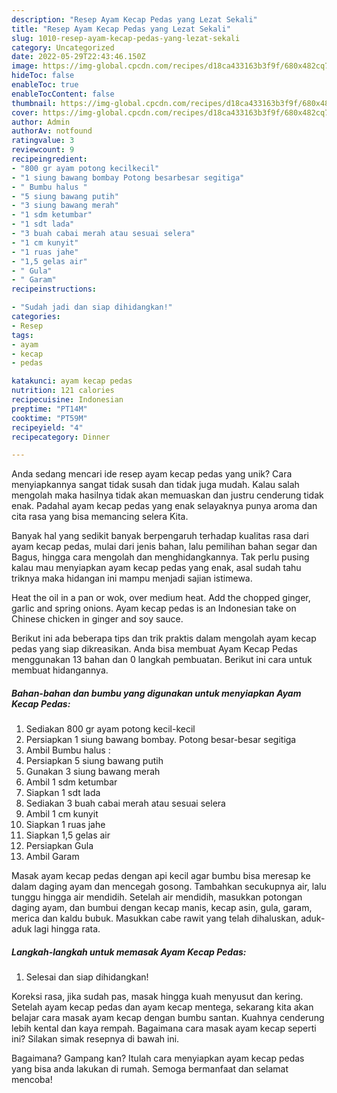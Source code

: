 ```yaml
---
description: "Resep Ayam Kecap Pedas yang Lezat Sekali"
title: "Resep Ayam Kecap Pedas yang Lezat Sekali"
slug: 1010-resep-ayam-kecap-pedas-yang-lezat-sekali
category: Uncategorized
date: 2022-05-29T22:43:46.150Z
image: https://img-global.cpcdn.com/recipes/d18ca433163b3f9f/680x482cq70/ayam-kecap-pedas-foto-resep-utama.jpg
hideToc: false
enableToc: true
enableTocContent: false
thumbnail: https://img-global.cpcdn.com/recipes/d18ca433163b3f9f/680x482cq70/ayam-kecap-pedas-foto-resep-utama.jpg
cover: https://img-global.cpcdn.com/recipes/d18ca433163b3f9f/680x482cq70/ayam-kecap-pedas-foto-resep-utama.jpg
author: Admin
authorAv: notfound
ratingvalue: 3
reviewcount: 9
recipeingredient:
- "800 gr ayam potong kecilkecil"
- "1 siung bawang bombay Potong besarbesar segitiga"
- " Bumbu halus "
- "5 siung bawang putih"
- "3 siung bawang merah"
- "1 sdm ketumbar"
- "1 sdt lada"
- "3 buah cabai merah atau sesuai selera"
- "1 cm kunyit"
- "1 ruas jahe"
- "1,5 gelas air"
- " Gula"
- " Garam"
recipeinstructions:

- "Sudah jadi dan siap dihidangkan!"
categories:
- Resep
tags:
- ayam
- kecap
- pedas

katakunci: ayam kecap pedas 
nutrition: 121 calories
recipecuisine: Indonesian
preptime: "PT14M"
cooktime: "PT59M"
recipeyield: "4"
recipecategory: Dinner

---
```





Anda sedang mencari ide resep ayam kecap pedas yang unik? Cara menyiapkannya sangat tidak susah dan tidak juga mudah. Kalau salah mengolah maka hasilnya tidak akan memuaskan dan justru cenderung tidak enak. Padahal ayam kecap pedas yang enak selayaknya punya aroma dan cita rasa yang bisa memancing selera Kita.





Banyak hal yang sedikit banyak berpengaruh terhadap kualitas rasa dari ayam kecap pedas, mulai dari jenis bahan, lalu pemilihan bahan segar dan Bagus, hingga cara mengolah dan menghidangkannya. Tak perlu pusing kalau mau menyiapkan ayam kecap pedas yang enak,      asal sudah tahu triknya maka hidangan ini mampu menjadi sajian istimewa.














Heat the oil in a pan or wok, over medium heat. Add the chopped ginger, garlic and spring onions. Ayam kecap pedas is an Indonesian take on Chinese chicken in ginger and soy sauce.






Berikut ini ada beberapa tips dan trik praktis dalam mengolah ayam kecap pedas yang siap dikreasikan. Anda bisa membuat Ayam Kecap Pedas menggunakan 13 bahan dan 0 langkah pembuatan. Berikut ini cara untuk membuat hidangannya.

<!--inarticleads1-->

##### Bahan-bahan dan bumbu yang digunakan untuk menyiapkan Ayam Kecap Pedas:

1. Sediakan 800 gr ayam potong kecil-kecil
1. Persiapkan 1 siung bawang bombay. Potong besar-besar segitiga
1. Ambil  Bumbu halus :
1. Persiapkan 5 siung bawang putih
1. Gunakan 3 siung bawang merah
1. Ambil 1 sdm ketumbar
1. Siapkan 1 sdt lada
1. Sediakan 3 buah cabai merah atau sesuai selera
1. Ambil 1 cm kunyit
1. Siapkan 1 ruas jahe
1. Siapkan 1,5 gelas air
1. Persiapkan  Gula
1. Ambil  Garam


Masak ayam kecap pedas dengan api kecil agar bumbu bisa meresap ke dalam daging ayam dan mencegah gosong. Tambahkan secukupnya air, lalu tunggu hingga air mendidih. Setelah air mendidih, masukkan potongan daging ayam, dan bumbui dengan kecap manis, kecap asin, gula, garam, merica dan kaldu bubuk. Masukkan cabe rawit yang telah dihaluskan, aduk-aduk lagi hingga rata. 

<!--inarticleads2-->

##### Langkah-langkah untuk memasak Ayam Kecap Pedas:


1. Selesai dan siap dihidangkan!

Koreksi rasa, jika sudah pas, masak hingga kuah menyusut dan kering. Setelah ayam kecap pedas dan ayam kecap mentega, sekarang kita akan belajar cara masak ayam kecap dengan bumbu santan. Kuahnya cenderung lebih kental dan kaya rempah. Bagaimana cara masak ayam kecap seperti ini? Silakan simak resepnya di bawah ini. 

Bagaimana? Gampang kan? Itulah cara menyiapkan ayam kecap pedas yang bisa anda lakukan di rumah. Semoga bermanfaat dan selamat mencoba!
